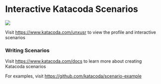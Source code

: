 # Interactive Katacoda Scenarios

[![](http://shields.katacoda.com/katacoda/unxusr/count.svg)](https://www.katacoda.com/unxusr "Get your profile on Katacoda.com")

Visit https://www.katacoda.com/unxusr to view the profile and interactive scenarios

### Writing Scenarios
Visit https://www.katacoda.com/docs to learn more about creating Katacoda scenarios

For examples, visit https://github.com/katacoda/scenario-example
